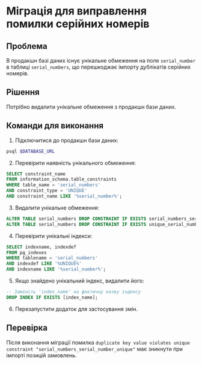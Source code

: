 # Міграція для виправлення помилки серійних номерів

## Проблема
В продакшн базі даних існує унікальне обмеження на поле `serial_number` в таблиці `serial_numbers`, що перешкоджає імпорту дублікатів серійних номерів.

## Рішення
Потрібно видалити унікальне обмеження з продакшн бази даних.

## Команди для виконання

1. Підключитися до продакшн бази даних:
```bash
psql $DATABASE_URL
```

2. Перевірити наявність унікального обмеження:
```sql
SELECT constraint_name 
FROM information_schema.table_constraints 
WHERE table_name = 'serial_numbers' 
AND constraint_type = 'UNIQUE'
AND constraint_name LIKE '%serial_number%';
```

3. Видалити унікальне обмеження:
```sql
ALTER TABLE serial_numbers DROP CONSTRAINT IF EXISTS serial_numbers_serial_number_unique;
ALTER TABLE serial_numbers DROP CONSTRAINT IF EXISTS unique_serial_number;
```

4. Перевірити унікальні індекси:
```sql
SELECT indexname, indexdef 
FROM pg_indexes 
WHERE tablename = 'serial_numbers' 
AND indexdef LIKE '%UNIQUE%'
AND indexname LIKE '%serial_number%';
```

5. Якщо знайдено унікальний індекс, видалити його:
```sql
-- Замініть 'index_name' на фактичну назву індексу
DROP INDEX IF EXISTS [index_name];
```

6. Перезапустити додаток для застосування змін.

## Перевірка
Після виконання міграції помилка `duplicate key value violates unique constraint "serial_numbers_serial_number_unique"` має зникнути при імпорті позицій замовлень.